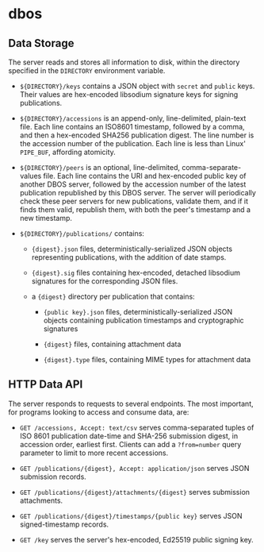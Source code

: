 # dbos

## Data Storage

The server reads and stores all information to disk, within the directory specified in the `DIRECTORY` environment variable.

- `${DIRECTORY}/keys` contains a JSON object with `secret` and `public` keys.  Their values are hex-encoded libsodium signature keys for signing publications.

- `${DIRECTORY}/accessions` is an append-only, line-delimited, plain-text file.  Each line contains an ISO8601 timestamp, followed by a comma, and then a hex-encoded SHA256 publication digest.  The line number is the accession number of the publication.  Each line is less than Linux' `PIPE_BUF`, affording atomicity.

- `${DIRECTORY}/peers` is an optional, line-delimited, comma-separate-values file.  Each line contains the URI and hex-encoded public key of another DBOS server, followed by the accession number of the latest publication republished by this DBOS server.  The server will periodically check these peer servers for new publications, validate them, and if it finds them valid, republish them, with both the peer's timestamp and a new timestamp.

- `${DIRECTORY}/publications/` contains:

  - `{digest}.json` files, deterministically-serialized JSON objects representing publications, with the addition of date stamps.

  - `{digest}.sig` files containing hex-encoded, detached libsodium signatures for the corresponding JSON files.

  - a `{digest}` directory per publication that contains:

    - `{public key}.json` files, deterministically-serialized JSON objects containing publication timestamps and cryptographic signatures

    - `{digest}` files, containing attachment data

    - `{digest}.type` files, containing MIME types for attachment data

## HTTP Data API

The server responds to requests to several endpoints.  The most important, for programs looking to access and consume data, are:

- `GET /accessions, Accept: text/csv` serves comma-separated tuples of ISO 8601 publication date-time and SHA-256 submission digest, in accession order, earliest first.  Clients can add a `?from=number` query parameter to limit to more recent accessions.

- `GET /publications/{digest}, Accept: application/json` serves JSON submission records.

- `GET /publications/{digest}/attachments/{digest}` serves submission attachments.

- `GET /publications/{digest}/timestamps/{public key}` serves JSON signed-timestamp records.

- `GET /key` serves the server's hex-encoded, Ed25519 public signing key.

